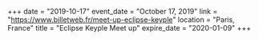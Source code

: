 +++
date = "2019-10-17"
event_date = "October 17, 2019"
link = "https://www.billetweb.fr/meet-up-eclipse-keyple"
location = "Paris, France"
title = "Eclipse Keyple Meet up"
expire_date = "2020-01-09"
+++